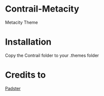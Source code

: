 # Contrail-Metacity
Metacity Theme

# Installation
Copy the Contrail folder to your .themes folder

# Credits to
[Padster](http://therealpadster.deviantart.com/)
